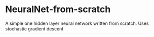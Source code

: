 # NeuralNet-from-scratch
A simple one hidden layer neural network written from scratch. Uses stochastic gradient descent
